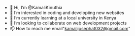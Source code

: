 - 👋 Hi, I’m @KamaliKinuthia
- 👀 I’m interested in coding and developiing new websites
- 🌱 I’m currently learning at a local university in Kenya
- 💞️ I’m looking to collaborate on web development projects
- 📫 How to reach me email"kamalijosephat032@gmail.com"

<!---
KamaliKinuthia/KamaliKinuthia is a ✨ special ✨ repository because its `README.md` (this file) appears on your GitHub profile.
You can click the Preview link to take a look at your changes.
--->
